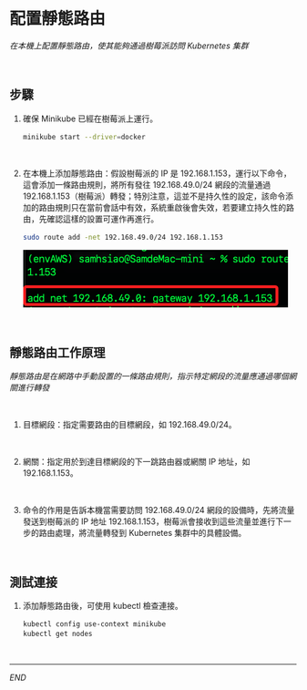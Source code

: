 # 配置靜態路由

_在本機上配置靜態路由，使其能夠通過樹莓派訪問 Kubernetes 集群_

<br>

## 步驟

1. 確保 Minikube 已經在樹莓派上運行。

    ```bash
    minikube start --driver=docker
    ```

<br>

2. 在本機上添加靜態路由：假設樹莓派的 IP 是 192.168.1.153，運行以下命令，這會添加一條路由規則，將所有發往 192.168.49.0/24 網段的流量通過 192.168.1.153（樹莓派）轉發；特別注意，這並不是持久性的設定，該命令添加的路由規則只在當前會話中有效，系統重啟後會失效，若要建立持久性的路由，先確認這樣的設置可運作再進行。

    ```bash
    sudo route add -net 192.168.49.0/24 192.168.1.153
    ```

    ![](images/img_32.png)

<br>

## 靜態路由工作原理

_靜態路由是在網路中手動設置的一條路由規則，指示特定網段的流量應通過哪個網關進行轉發_

<br>

1. 目標網段：指定需要路由的目標網段，如 192.168.49.0/24。

<br>

2. 網關：指定用於到達目標網段的下一跳路由器或網關 IP 地址，如 192.168.1.153。

<br>

3. 命令的作用是告訴本機當需要訪問 192.168.49.0/24 網段的設備時，先將流量發送到樹莓派的 IP 地址 192.168.1.153，樹莓派會接收到這些流量並進行下一步的路由處理，將流量轉發到 Kubernetes 集群中的具體設備。

<br>

## 測試連接

1. 添加靜態路由後，可使用 kubectl 檢查連接。

    ```bash
    kubectl config use-context minikube
    kubectl get nodes
    ```

<br>

___

_END_